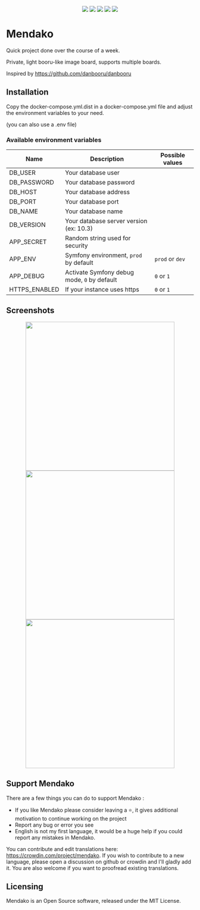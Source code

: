 <p align="center">
<img src="https://img.shields.io/github/license/benjaminjonard/mendako" />    
    <img src="https://img.shields.io/github/v/release/benjaminjonard/mendako" />
    <img src="https://img.shields.io/badge/php-8.2-blue" />
    <img src="https://img.shields.io/badge/postgresql-^10.0-blue" />            
    <img src="https://img.shields.io/badge/mariadb-^10.0-blue" /> 
</p>

# Mendako

Quick project done over the course of a week.

Private, light booru-like image board, supports multiple boards.

Inspired by https://github.com/danbooru/danbooru

## Installation
Copy the docker-compose.yml.dist in a docker-compose.yml file and adjust the environment variables to your need. 

(you can also use a .env file)

### Available environment variables

| Name          | Description                                 | Possible values |
|---------------|---------------------------------------------|-----------------|
| DB_USER       | Your database user                          |                 |
| DB_PASSWORD   | Your database password                      |                 |
| DB_HOST       | Your database address                       |                 |
| DB_PORT       | Your database port                          |                 |
| DB_NAME       | Your database name                          |                 |
| DB_VERSION    | Your database server version (ex: 10.3)     |                 |
| APP_SECRET    | Random string used for security             |                 |
| APP_ENV       | Symfony environment, `prod` by default      | `prod` or `dev` |
| APP_DEBUG     | Activate Symfony debug mode, `0` by default | `0` or `1`      |
| HTTPS_ENABLED | If your instance uses https                 | `0` or `1`      |


## Screenshots
<p align="center">
    <img width="400px" src="https://user-images.githubusercontent.com/20560781/196007085-5be47dac-809c-4cff-bedd-deb4757c168e.png">
    <img width="400px" src="https://user-images.githubusercontent.com/20560781/196007150-e3cd4665-e6d9-4afb-8d11-41c155493f0c.png">
    <img width="400px" src="https://user-images.githubusercontent.com/20560781/196007132-3df3fdde-1d28-4906-88aa-74326d9f369f.png">
</p>


## Support Mendako

There are a few things you can do to support Mendako :

* If you like Mendako please consider leaving a ⭐, it gives additional motivation to continue working on the project
* Report any bug or error you see
* English is not my first language, it would be a huge help if you could report any mistakes in Mendako.

You can contribute and edit translations here: https://crowdin.com/project/mendako.
If you wish to contribute to a new language, please open a discussion on github or crowdin and I'll gladly add it.
You are also welcome if you want to proofread existing translations.

## Licensing
Mendako is an Open Source software, released under the MIT License. 
